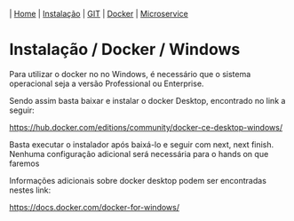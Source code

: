 | [Home](/handson_microservice) | [Instalação](/handson_microservice/instalacao) | [GIT](/handson_microservice/git) | [Docker](/handson_microservice/docker) | [Microservice](/handson_microservice/microservice)

# Instalação / Docker / Windows

Para utilizar o docker no no Windows, é necessário que o sistema operacional seja a versão Professional ou Enterprise.

Sendo assim basta baixar e instalar o docker Desktop, encontrado no link a seguir:

https://hub.docker.com/editions/community/docker-ce-desktop-windows/


Basta executar o instalador após baixá-lo e seguir com next, next finish. 
Nenhuma configuração adicional será necessária para o hands on que faremos

Informações adicionais sobre docker desktop podem ser encontradas nestes link:

https://docs.docker.com/docker-for-windows/